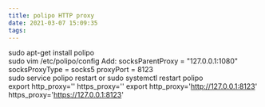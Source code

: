 ```yaml
---
title: polipo HTTP proxy
date: 2021-03-07 15:09:35
tags:
---
```

sudo apt-get install polipo
<br>
sudo vim /etc/polipo/config
Add:
socksParentProxy = "127.0.0.1:1080"
socksProxyType = socks5
proxyPort = 8123
<br>
sudo service polipo restart
or sudo systemctl restart polipo
<br>
export http_proxy='' https_proxy=''
export http_proxy='http://127.0.0.1:8123' https_proxy='https://127.0.0.1:8123'
<br>


